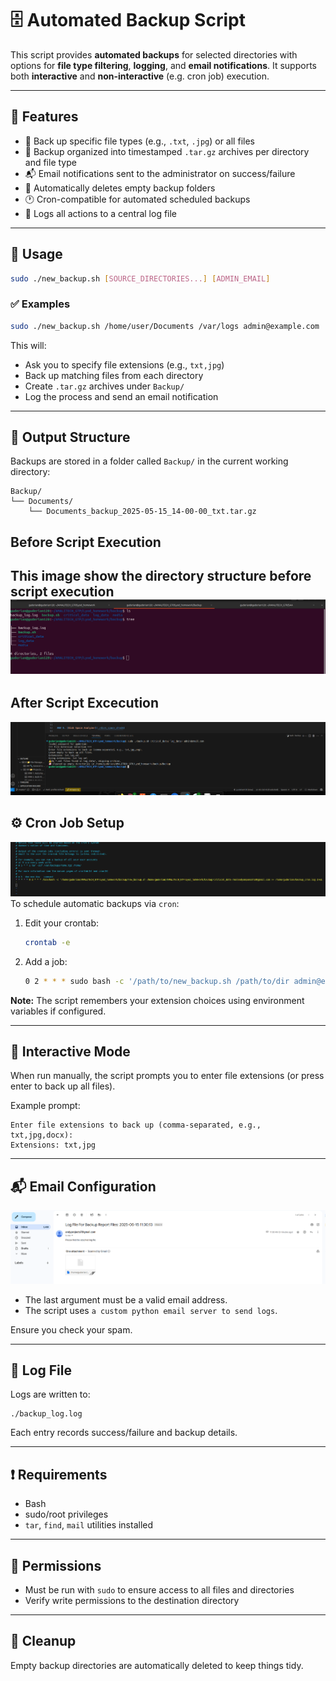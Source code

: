 
# 🗄️ Automated Backup Script

This script provides **automated backups** for selected directories with options for **file type filtering**, **logging**, and **email notifications**. It supports both **interactive** and **non-interactive** (e.g. cron job) execution.

---

## 📌 Features

* 🔧 Back up specific file types (e.g., `.txt`, `.jpg`) or all files
* 📁 Backup organized into timestamped `.tar.gz` archives per directory and file type
* 📬 Email notifications sent to the administrator on success/failure
* 🧹 Automatically deletes empty backup folders
* 🕐 Cron-compatible for automated scheduled backups
* 📜 Logs all actions to a central log file

---

## 🧪 Usage

```bash
sudo ./new_backup.sh [SOURCE_DIRECTORIES...] [ADMIN_EMAIL]
```

### ✅ Examples

```bash
sudo ./new_backup.sh /home/user/Documents /var/logs admin@example.com
```

This will:

* Ask you to specify file extensions (e.g., `txt,jpg`)
* Back up matching files from each directory
* Create `.tar.gz` archives under `Backup/`
* Log the process and send an email notification

---

## 📁 Output Structure

Backups are stored in a folder called `Backup/` in the current working directory:

```
Backup/
└── Documents/
    └── Documents_backup_2025-05-15_14-00-00_txt.tar.gz
```
## Before Script Execution
This image show the directory structure before script execution
![image](media/backup_before_script.png)
---

## After Script Excecution
![image](media/backup_script_run.png)
## ⚙️ Cron Job Setup

![image](media/cron_setup.png)
To schedule automatic backups via `cron`:

1. Edit your crontab:

   ```bash
   crontab -e
   ```

2. Add a job:

   ```bash
   0 2 * * * sudo bash -c '/path/to/new_backup.sh /path/to/dir admin@example.com >> /home/youruser/backup_cron.log 2>&1'
   ```

**Note:** The script remembers your extension choices using environment variables if configured.

---

## 🧩 Interactive Mode

When run manually, the script prompts you to enter file extensions (or press enter to back up all files).

Example prompt:

```
Enter file extensions to back up (comma-separated, e.g., txt,jpg,docx):
Extensions: txt,jpg
```

---

## 📬 Email Configuration

![image](media/email_backup.png)

* The last argument must be a valid email address.
* The script uses `a custom python email server to send logs`.

Ensure you check your spam.

---

## 📓 Log File

Logs are written to:

```
./backup_log.log
```

Each entry records success/failure and backup details.

---

## ❗ Requirements

* Bash
* sudo/root privileges
* `tar`, `find`, `mail` utilities installed

---

## 🔐 Permissions

* Must be run with `sudo` to ensure access to all files and directories
* Verify write permissions to the destination directory

---

## 🧹 Cleanup

Empty backup directories are automatically deleted to keep things tidy.

